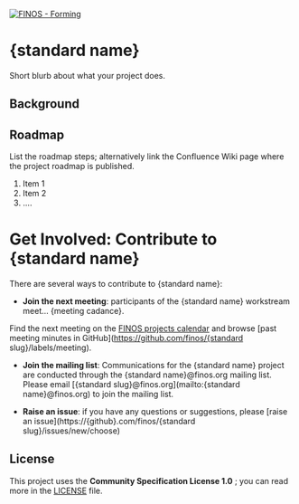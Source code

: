 [![FINOS - Forming](https://cdn.jsdelivr.net/gh/finos/contrib-toolbox@master/images/badge-forming.svg)](https://github.com/finos/community/blob/master/governance/Software-Projects/Project-Lifecycle.md#forming-projects-optional)

# {standard name}

Short blurb about what your project does.

## Background 

## Roadmap

List the roadmap steps; alternatively link the Confluence Wiki page where the project roadmap is published.

1. Item 1
2. Item 2
3. ....

# Get Involved: Contribute to {standard name}
There are several ways to contribute to {standard name}:

* **Join the next meeting**: participants of the {standard name} workstream meet... {meeting cadance}.

Find the next meeting on the [FINOS projects calendar](https://finos.org/calendar) and browse [past meeting minutes in GitHub](https://github.com/finos/{standard slug}/labels/meeting).

* **Join the mailing list**: Communications for the {standard name} project are conducted through the {standard name}@finos.org mailing list. Please email [{standard slug}@finos.org](mailto:{standard name}@finos.org) to join the mailing list.

* **Raise an issue**: if you have any questions or suggestions, please [raise an issue](https://{github}.com/finos/{standard slug}/issues/new/choose)

## License

This project uses the **Community Specification License 1.0** ; you can read more in the [LICENSE](LICENSE) file.

